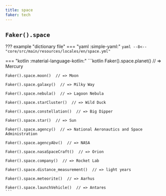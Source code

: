 ```yaml
---
title: space
faker: tech
---
```


## `Faker().space`

??? example "dictionary file"
    === "yaml :simple-yaml:"
        ```yaml
        --8<-- "core/src/main/resources/locales/en/space.yml"
        ```

=== "kotlin :material-language-kotlin:"
    ```kotlin
    Faker().space.planet()  // => Mercury

    Faker().space.moon()  // => Moon

    Faker().space.galaxy()  // => Milky Way

    Faker().space.nebula()  // => Lagoon Nebula

    Faker().space.starCluster()  // => Wild Duck

    Faker().space.constellation()  // => Big Dipper

    Faker().space.star()  // => Sun

    Faker().space.agency()  // => National Aeronautics and Space Administration

    Faker().space.agencyAbv()  // => NASA

    Faker().space.nasaSpaceCraft()  // => Orion

    Faker().space.company()  // => Rocket Lab

    Faker().space.distance_measurement()  // => light years

    Faker().space.meteorite()  // => Aarhus

    Faker().space.launchVehicle()  // => Antares
    ```
